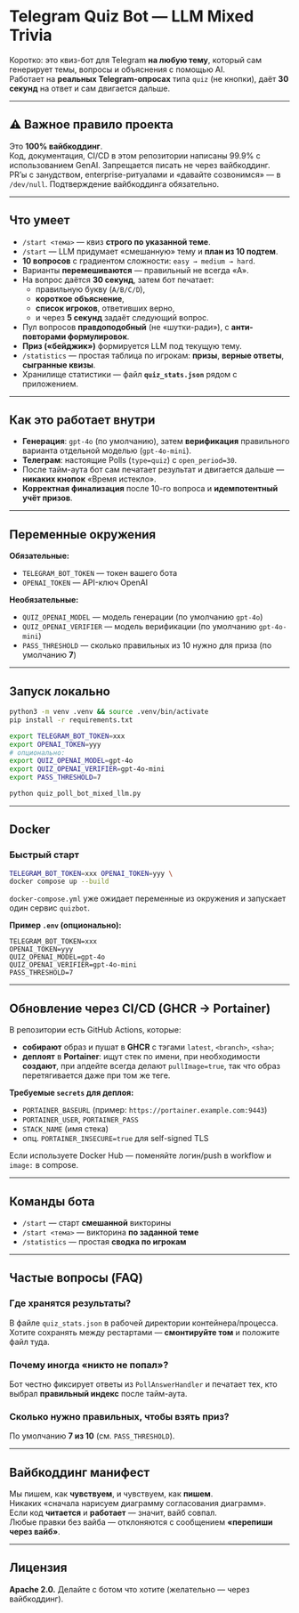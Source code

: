 # Telegram Quiz Bot — LLM Mixed Trivia

Коротко: это квиз-бот для Telegram **на любую тему**, который сам генерирует темы, вопросы и объяснения с помощью AI.  
Работает на **реальных Telegram-опросах** типа `quiz` (не кнопки), даёт **30 секунд** на ответ и сам двигается дальше.

---

## ⚠️ Важное правило проекта

Это **100% вайбкоддинг**.  
Код, документация, CI/CD в этом репозитории написаны 99.9% с использованием GenAI. 
Запрещается писать не через вайбкоддинг. PR’ы с занудством, enterprise-ритуалами и «давайте созвонимся» — в `/dev/null`.
Подтверждение вайбкоддинга обязательно.

---

## Что умеет

- `/start <тема>` — квиз **строго по указанной теме**.  
- `/start` — LLM придумает «смешанную» тему и **план из 10 подтем**.
- **10 вопросов** с градиентом сложности: `easy → medium → hard`.
- Варианты **перемешиваются** — правильный не всегда «A».
- На вопрос даётся **30 секунд**, затем бот печатает:
  - правильную букву (`A/B/C/D`),
  - **короткое объяснение**,
  - **список игроков**, ответивших верно,
  - и через **5 секунд** задаёт следующий вопрос.
- Пул вопросов **правдоподобный** (не «шутки-ради»), с **анти-повторами формулировок**.
- **Приз («бейджик»)** формируется LLM под текущую тему.
- `/statistics` — простая таблица по игрокам: **призы**, **верные ответы**, **сыгранные квизы**.
- Хранилище статистики — файл **`quiz_stats.json`** рядом с приложением.

---

## Как это работает внутри

- **Генерация**: `gpt-4o` (по умолчанию), затем **верификация** правильного варианта отдельной моделью (`gpt-4o-mini`).
- **Телеграм**: настоящие Polls (`type=quiz`) с `open_period=30`.
- После тайм-аута бот сам печатает результат и двигается дальше — **никаких кнопок** «Время истекло».
- **Корректная финализация** после 10-го вопроса и **идемпотентный учёт призов**.

---

## Переменные окружения

**Обязательные:**
- `TELEGRAM_BOT_TOKEN` — токен вашего бота
- `OPENAI_TOKEN` — API-ключ OpenAI

**Необязательные:**
- `QUIZ_OPENAI_MODEL` — модель генерации (по умолчанию `gpt-4o`)
- `QUIZ_OPENAI_VERIFIER` — модель верификации (по умолчанию `gpt-4o-mini`)
- `PASS_THRESHOLD` — сколько правильных из 10 нужно для приза (по умолчанию **7**)

---

## Запуск локально

```bash
python3 -m venv .venv && source .venv/bin/activate
pip install -r requirements.txt

export TELEGRAM_BOT_TOKEN=xxx
export OPENAI_TOKEN=yyy
# опционально:
export QUIZ_OPENAI_MODEL=gpt-4o
export QUIZ_OPENAI_VERIFIER=gpt-4o-mini
export PASS_THRESHOLD=7

python quiz_poll_bot_mixed_llm.py
```

---

## Docker

### Быстрый старт

```bash
TELEGRAM_BOT_TOKEN=xxx OPENAI_TOKEN=yyy \
docker compose up --build
```

`docker-compose.yml` уже ожидает переменные из окружения и запускает один сервис `quizbot`.

**Пример `.env` (опционально):**
```env
TELEGRAM_BOT_TOKEN=xxx
OPENAI_TOKEN=yyy
QUIZ_OPENAI_MODEL=gpt-4o
QUIZ_OPENAI_VERIFIER=gpt-4o-mini
PASS_THRESHOLD=7
```

---

## Обновление через CI/CD (GHCR → Portainer)

В репозитории есть GitHub Actions, которые:
- **собирают** образ и пушат в **GHCR** с тэгами `latest`, `<branch>`, `<sha>`;
- **деплоят** в **Portainer**: ищут стек по имени, при необходимости **создают**, при апдейте всегда делают `pullImage=true`, так что образ перетягивается даже при том же теге.

**Требуемые `secrets` для деплоя:**
- `PORTAINER_BASEURL` (пример: `https://portainer.example.com:9443`)
- `PORTAINER_USER`, `PORTAINER_PASS`
- `STACK_NAME` (имя стека)
- опц. `PORTAINER_INSECURE=true` для self-signed TLS

Если используете Docker Hub — поменяйте логин/push в workflow и `image:` в compose.

---

## Команды бота

- `/start` — старт **смешанной** викторины  
- `/start <тема>` — викторина **по заданной теме**  
- `/statistics` — простая **сводка по игрокам**

---

## Частые вопросы (FAQ)

### Где хранятся результаты?
В файле `quiz_stats.json` в рабочей директории контейнера/процесса.  
Хотите сохранять между рестартами — **смонтируйте том** и положите файл туда.

### Почему иногда «никто не попал»?
Бот честно фиксирует ответы из `PollAnswerHandler` и печатает тех, кто выбрал **правильный индекс** после тайм-аута.

### Сколько нужно правильных, чтобы взять приз?
По умолчанию **7 из 10** (см. `PASS_THRESHOLD`).

---

## Вайбкоддинг манифест

Мы пишем, как **чувствуем**, и чувствуем, как **пишем**.  
Никаких «сначала нарисуем диаграмму согласования диаграмм».  
Если код **читается** и **работает** — значит, вайб совпал.  
Любые правки без вайба — отклоняются с сообщением **«перепиши через вайб»**.

---

## Лицензия

**Apache 2.0.** Делайте с ботом что хотите (желательно — через вайбкоддинг).
